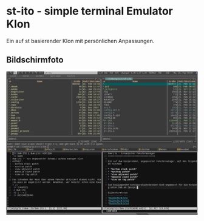 st-ito - simple terminal Emulator Klon
======================================

Ein auf st basierender Klon mit persönlichen Anpassungen.

Bildschirmfoto
--------------
![Bildschirmfoto](/bildschirmfoto.png)

